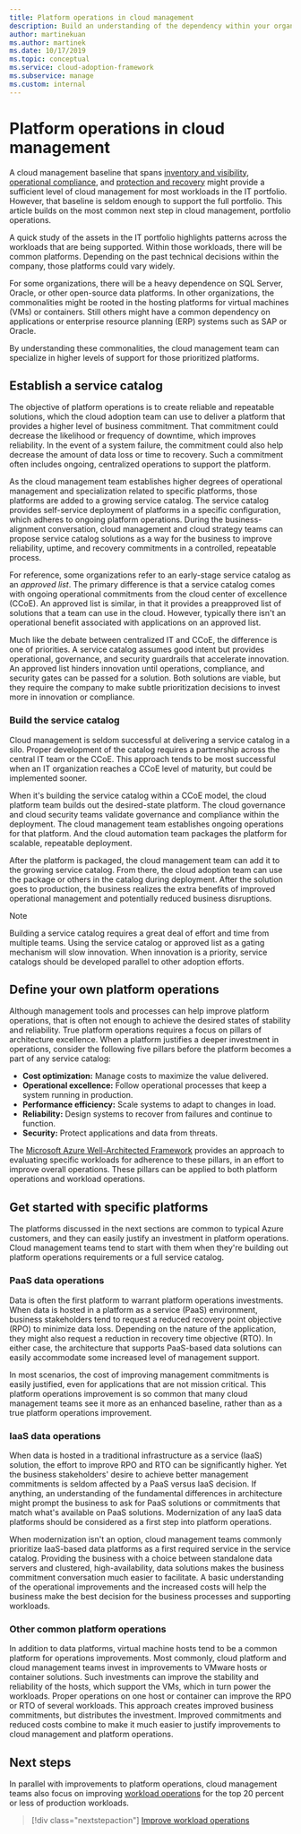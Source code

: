 ```yaml
---
title: Platform operations in cloud management
description: Build an understanding of the dependency within your organization for common platform operations in cloud management.
author: martinekuan
ms.author: martinek
ms.date: 10/17/2019
ms.topic: conceptual
ms.service: cloud-adoption-framework
ms.subservice: manage
ms.custom: internal
---
```


# Platform operations in cloud management

A cloud management baseline that spans [inventory and visibility](./inventory.md), [operational compliance](./operational-compliance.md), and [protection and recovery](./protect.md) might provide a sufficient level of cloud management for most workloads in the IT portfolio. However, that baseline is seldom enough to support the full portfolio. This article builds on the most common next step in cloud management, portfolio operations.

A quick study of the assets in the IT portfolio highlights patterns across the workloads that are being supported. Within those workloads, there will be common platforms. Depending on the past technical decisions within the company, those platforms could vary widely.

For some organizations, there will be a heavy dependence on SQL Server, Oracle, or other open-source data platforms. In other organizations, the commonalities might be rooted in the hosting platforms for virtual machines (VMs) or containers. Still others might have a common dependency on applications or enterprise resource planning (ERP) systems such as SAP or Oracle.

By understanding these commonalities, the cloud management team can specialize in higher levels of support for those prioritized platforms.

## Establish a service catalog

The objective of platform operations is to create reliable and repeatable solutions, which the cloud adoption team can use to deliver a platform that provides a higher level of business commitment. That commitment could decrease the likelihood or frequency of downtime, which improves reliability. In the event of a system failure, the commitment could also help decrease the amount of data loss or time to recovery. Such a commitment often includes ongoing, centralized operations to support the platform.

As the cloud management team establishes higher degrees of operational management and specialization related to specific platforms, those platforms are added to a growing service catalog. The service catalog provides self-service deployment of platforms in a specific configuration, which adheres to ongoing platform operations. During the business-alignment conversation, cloud management and cloud strategy teams can propose service catalog solutions as a way for the business to improve reliability, uptime, and recovery commitments in a controlled, repeatable process.

For reference, some organizations refer to an early-stage service catalog as an *approved list*. The primary difference is that a service catalog comes with ongoing operational commitments from the cloud center of excellence (CCoE). An approved list is similar, in that it provides a preapproved list of solutions that a team can use in the cloud. However, typically there isn't an operational benefit associated with applications on an approved list.

Much like the debate between centralized IT and CCoE, the difference is one of priorities. A service catalog assumes good intent but provides operational, governance, and security guardrails that accelerate innovation. An approved list hinders innovation until operations, compliance, and security gates can be passed for a solution. Both solutions are viable, but they require the company to make subtle prioritization decisions to invest more in innovation or compliance.

### Build the service catalog

Cloud management is seldom successful at delivering a service catalog in a silo. Proper development of the catalog requires a partnership across the central IT team or the CCoE. This approach tends to be most successful when an IT organization reaches a CCoE level of maturity, but could be implemented sooner.

When it's building the service catalog within a CCoE model, the cloud platform team builds out the desired-state platform. The cloud governance and cloud security teams validate governance and compliance within the deployment. The cloud management team establishes ongoing operations for that platform. And the cloud automation team packages the platform for scalable, repeatable deployment.

After the platform is packaged, the cloud management team can add it to the growing service catalog. From there, the cloud adoption team can use the package or others in the catalog during deployment. After the solution goes to production, the business realizes the extra benefits of improved operational management and potentially reduced business disruptions.

> [!NOTE]
> Building a service catalog requires a great deal of effort and time from multiple teams. Using the service catalog or approved list as a gating mechanism will slow innovation. When innovation is a priority, service catalogs should be developed parallel to other adoption efforts.

## Define your own platform operations

Although management tools and processes can help improve platform operations, that is often not enough to achieve the desired states of stability and reliability. True platform operations requires a focus on pillars of architecture excellence. When a platform justifies a deeper investment in operations, consider the following five pillars before the platform becomes a part of any service catalog:

- **Cost optimization:** Manage costs to maximize the value delivered.
- **Operational excellence:** Follow operational processes that keep a system running in production.
- **Performance efficiency:** Scale systems to adapt to changes in load.
- **Reliability:** Design systems to recover from failures and continue to function.
- **Security:** Protect applications and data from threats.

The [Microsoft Azure Well-Architected Framework](/azure/architecture/framework/) provides an approach to evaluating specific workloads for adherence to these pillars, in an effort to improve overall operations. These pillars can be applied to both platform operations and workload operations.

## Get started with specific platforms

The platforms discussed in the next sections are common to typical Azure customers, and they can easily justify an investment in platform operations. Cloud management teams tend to start with them when they're building out platform operations requirements or a full service catalog.

### PaaS data operations

Data is often the first platform to warrant platform operations investments. When data is hosted in a platform as a service (PaaS) environment, business stakeholders tend to request a reduced recovery point objective (RPO) to minimize data loss. Depending on the nature of the application, they might also request a reduction in recovery time objective (RTO). In either case, the architecture that supports PaaS-based data solutions can easily accommodate some increased level of management support.

In most scenarios, the cost of improving management commitments is easily justified, even for applications that are not mission critical. This platform operations improvement is so common that many cloud management teams see it more as an enhanced baseline, rather than as a true platform operations improvement.

### IaaS data operations

When data is hosted in a traditional infrastructure as a service (IaaS) solution, the effort to improve RPO and RTO can be significantly higher. Yet the business stakeholders' desire to achieve better management commitments is seldom affected by a PaaS versus IaaS decision. If anything, an understanding of the fundamental differences in architecture might prompt the business to ask for PaaS solutions or commitments that match what's available on PaaS solutions. Modernization of any IaaS data platforms should be considered as a first step into platform operations.

When modernization isn't an option, cloud management teams commonly prioritize IaaS-based data platforms as a first required service in the service catalog. Providing the business with a choice between standalone data servers and clustered, high-availability, data solutions makes the business commitment conversation much easier to facilitate. A basic understanding of the operational improvements and the increased costs will help the business make the best decision for the business processes and supporting workloads.

### Other common platform operations

In addition to data platforms, virtual machine hosts tend to be a common platform for operations improvements. Most commonly, cloud platform and cloud management teams invest in improvements to VMware hosts or container solutions. Such investments can improve the stability and reliability of the hosts, which support the VMs, which in turn power the workloads. Proper operations on one host or container can improve the RPO or RTO of several workloads. This approach creates improved business commitments, but distributes the investment. Improved commitments and reduced costs combine to make it much easier to justify improvements to cloud management and platform operations.

## Next steps

In parallel with improvements to platform operations, cloud management teams also focus on improving [workload operations](./workload.md) for the top 20 percent or less of production workloads.

> [!div class="nextstepaction"]
> [Improve workload operations](./workload.md)
